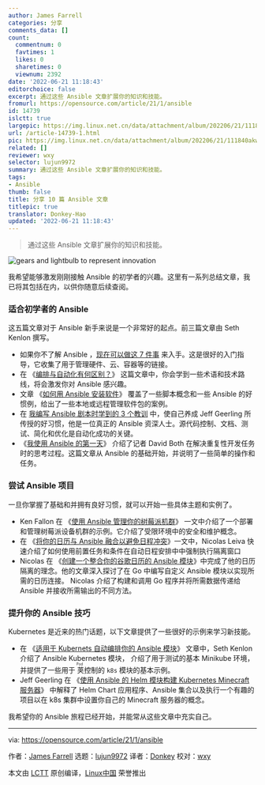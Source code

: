 ```yaml
---
author: James Farrell
categories: 分享
comments_data: []
count:
  commentnum: 0
  favtimes: 1
  likes: 0
  sharetimes: 0
  viewnum: 2392
date: '2022-06-21 11:18:43'
editorchoice: false
excerpt: 通过这些 Ansible 文章扩展你的知识和技能。
fromurl: https://opensource.com/article/21/1/ansible
id: 14739
islctt: true
largepic: https://img.linux.net.cn/data/attachment/album/202206/21/111840akw4bjd13dh8ayky.jpg
url: /article-14739-1.html
pic: https://img.linux.net.cn/data/attachment/album/202206/21/111840akw4bjd13dh8ayky.jpg.thumb.jpg
related: []
reviewer: wxy
selector: lujun9972
summary: 通过这些 Ansible 文章扩展你的知识和技能。
tags:
- Ansible
thumb: false
title: 分享 10 篇 Ansible 文章
titlepic: true
translator: Donkey-Hao
updated: '2022-06-21 11:18:43'
---
```



> 
> 通过这些 Ansible 文章扩展你的知识和技能。
> 
> 
> 


![](/data/attachment/album/202206/21/111840akw4bjd13dh8ayky.jpg "gears and lightbulb to represent innovation")


我希望能够激发刚刚接触 Ansible 的初学者的兴趣。这里有一系列总结文章，我已将其包括在内，以供你随意后续查阅。


### 适合初学者的 Ansible


这五篇文章对于 Ansible 新手来说是一个非常好的起点。前三篇文章由 Seth Kenlon 撰写。


* 如果你不了解 Ansible ，[现在可以做这 7 件事](https://opensource.com/article/20/9/ansible) 来入手。这是很好的入门指导，它收集了用于管理硬件、云、容器等的链接。
* 在 《[编排与自动化有何区别？](https://opensource.com/article/20/11/orchestration-vs-automation)》 这篇文章中，你会学到一些术语和技术路线，将会激发你对 Ansible 感兴趣。
* 文章 《[如何用 Ansible 安装软件](https://opensource.com/article/20/9/install-packages-ansible)》 覆盖了一些脚本概念和一些 Ansible 的好惯例，给出了一些本地或远程管理软件包的案例。
* 在 [我编写 Ansible 剧本时学到的 3 个教训](https://opensource.com/article/20/1/ansible-playbooks-lessons) 中，使自己养成 Jeff Geerling 所传授的好习惯，他是一位真正的 Ansible 资深人士。源代码控制、文档、测试、简化和优化是自动化成功的关键。
* 《[我使用 Ansible 的第一天](https://opensource.com/article/20/10/first-day-ansible)》 介绍了记者 David Both 在解决重复性开发任务时的思考过程。这篇文章从 Ansible 的基础开始，并说明了一些简单的操作和任务。


### 尝试 Ansible 项目


一旦你掌握了基础和并拥有良好习惯，就可以开始一些具体主题和实例了。


* Ken Fallon 在 《[使用 Ansible 管理你的树莓派机群](https://opensource.com/article/20/9/raspberry-pi-ansible)》 一文中介绍了一个部署和管理树莓派设备机群的示例。它介绍了受限环境中的安全和维护概念。
* 在 《[将你的日历与 Ansible 融合以避免日程冲突](https://opensource.com/article/20/10/calendar-ansible)》一文中，Nicolas Leiva 快速介绍了如何使用前置任务和条件在自动日程安排中中强制执行隔离窗口
* Nicolas 在 《[创建一个整合你的谷歌日历的 Ansible 模块](https://opensource.com/article/20/10/ansible-module-go)》中完成了他的日历隔离的理念。他的文章深入探讨了在 Go 中编写自定义 Ansible 模块以实现所需的日历连接。 Nicolas 介绍了构建和调用 Go 程序并将所需数据传递给 Ansible 并接收所需输出的不同方法。


### 提升你的 Ansible 技巧


Kubernetes 是近来的热门话题，以下文章提供了一些很好的示例来学习新技能。


* 在 《[适用于 Kubernets 自动编排你的 Ansible 模块](https://opensource.com/article/20/9/ansible-modules-kubernetes)》 文章中，Seth Kenlon 介绍了 Ansible Kubernetes 模块， 介绍了用于测试的基本 Minikube 环境，并提供了一些用于<ruby> 荚 <rt>  Pod </rt></ruby> 控制的 `k8s` 模块的基本示例。
* Jeff Geerling 在 《[使用 Ansible 的 Helm 模块构建 Kubernetes Minecraft 服务器](https://opensource.com/article/20/10/kubernetes-minecraft-ansible)》 中解释了 Helm Chart 应用程序、Ansible 集合以及执行一个有趣的项目以在 k8s 集群中设置你自己的 Minecraft 服务器的概念。


我希望你的 Ansible 旅程已经开始，并能常从这些文章中充实自己。




---


via: <https://opensource.com/article/21/1/ansible>


作者：[James Farrell](https://opensource.com/users/jamesf) 选题：[lujun9972](https://github.com/lujun9972) 译者：[Donkey](https://github.com/Donkey-Hao) 校对：[wxy](https://github.com/wxy)


本文由 [LCTT](https://github.com/LCTT/TranslateProject) 原创编译，[Linux中国](https://linux.cn/) 荣誉推出